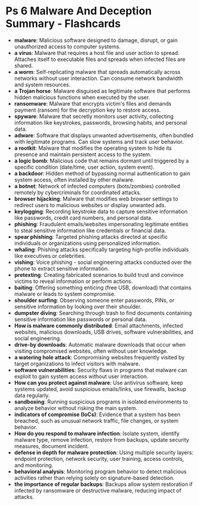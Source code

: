 # Ps 6 Malware And Deception Summary - Flashcards

- **malware**: Malicious software designed to damage, disrupt, or gain unauthorized access to computer systems.
- **a virus**: Malware that requires a host file and user action to spread. Attaches itself to executable files and spreads when infected files are shared.
- **a worm**: Self-replicating malware that spreads automatically across networks without user interaction. Can consume network bandwidth and system resources.
- **a Trojan horse**: Malware disguised as legitimate software that performs hidden malicious functions when executed by the user.
- **ransomware**: Malware that encrypts victim's files and demands payment (ransom) for the decryption key to restore access.
- **spyware**: Malware that secretly monitors user activity, collecting information like keystrokes, passwords, browsing habits, and personal data.
- **adware**: Software that displays unwanted advertisements, often bundled with legitimate programs. Can slow systems and track user behavior.
- **a rootkit**: Malware that modifies the operating system to hide its presence and maintain persistent access to the system.
- **a logic bomb**: Malicious code that remains dormant until triggered by a specific condition (date/time, user action, system event).
- **a backdoor**: Hidden method of bypassing normal authentication to gain system access, often installed by other malware.
- **a botnet**: Network of infected computers (bots/zombies) controlled remotely by cybercriminals for coordinated attacks.
- **browser hijacking**: Malware that modifies web browser settings to redirect users to malicious websites or display unwanted ads.
- **keylogging**: Recording keystroke data to capture sensitive information like passwords, credit card numbers, and personal data.
- **phishing**: Fraudulent emails/websites impersonating legitimate entities to steal sensitive information like credentials or financial data.
- **spear phishing**: Targeted phishing attacks directed at specific individuals or organizations using personalized information.
- **whaling**: Phishing attacks specifically targeting high-profile individuals like executives or celebrities.
- **vishing**: Voice phishing - social engineering attacks conducted over the phone to extract sensitive information.
- **pretexting**: Creating fabricated scenarios to build trust and convince victims to reveal information or perform actions.
- **baiting**: Offering something enticing (free USB, download) that contains malware or leads to system compromise.
- **shoulder surfing**: Observing someone enter passwords, PINs, or sensitive information by looking over their shoulder.
- **dumpster diving**: Searching through trash to find documents containing sensitive information like passwords or personal data.
- **How is malware commonly distributed**: Email attachments, infected websites, malicious downloads, USB drives, software vulnerabilities, and social engineering.
- **drive-by downloads**: Automatic malware downloads that occur when visiting compromised websites, often without user knowledge.
- **a watering hole attack**: Compromising websites frequently visited by target organizations to infect visitors with malware.
- **software vulnerabilities**: Security flaws in programs that malware can exploit to gain system access without user interaction.
- **How can you protect against malware**: Use antivirus software, keep systems updated, avoid suspicious emails/links, use firewalls, backup data regularly.
- **sandboxing**: Running suspicious programs in isolated environments to analyze behavior without risking the main system.
- **indicators of compromise (IoCs)**: Evidence that a system has been breached, such as unusual network traffic, file changes, or system behavior.
- **How do you respond to malware infection**: Isolate system, identify malware type, remove infection, restore from backups, update security measures, document incident.
- **defense in depth for malware protection**: Using multiple security layers: endpoint protection, network security, user training, access controls, and monitoring.
- **behavioral analysis**: Monitoring program behavior to detect malicious activities rather than relying solely on signature-based detection.
- **the importance of regular backups**: Backups allow system restoration if infected by ransomware or destructive malware, reducing impact of attacks.